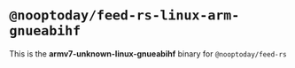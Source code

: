 # `@nooptoday/feed-rs-linux-arm-gnueabihf`

This is the **armv7-unknown-linux-gnueabihf** binary for `@nooptoday/feed-rs`
